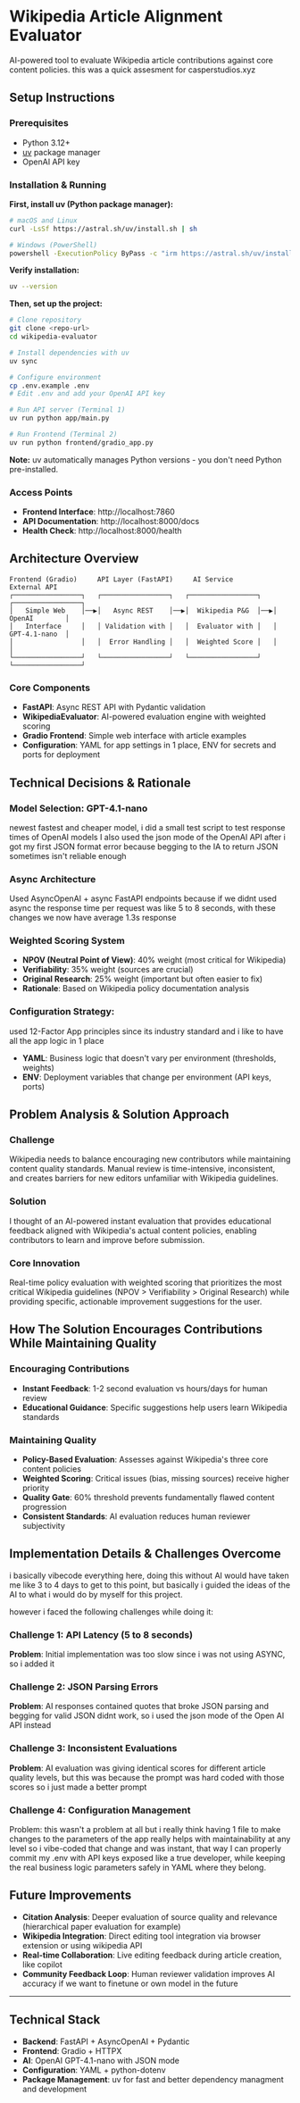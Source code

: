 # Wikipedia Article Alignment Evaluator

AI-powered tool to evaluate Wikipedia article contributions against core content policies.
this was a quick assesment for casperstudios.xyz

## Setup Instructions

### Prerequisites
- Python 3.12+
- [uv](https://docs.astral.sh/uv/) package manager
- OpenAI API key

### Installation & Running

**First, install uv (Python package manager):**
```bash
# macOS and Linux
curl -LsSf https://astral.sh/uv/install.sh | sh

# Windows (PowerShell)
powershell -ExecutionPolicy ByPass -c "irm https://astral.sh/uv/install.ps1 | iex"
```

**Verify installation:**
```bash
uv --version
```

**Then, set up the project:**
```bash
# Clone repository
git clone <repo-url>
cd wikipedia-evaluator

# Install dependencies with uv
uv sync

# Configure environment
cp .env.example .env
# Edit .env and add your OpenAI API key

# Run API server (Terminal 1)
uv run python app/main.py

# Run Frontend (Terminal 2) 
uv run python frontend/gradio_app.py
```

**Note:** uv automatically manages Python versions - you don't need Python pre-installed.

### Access Points
- **Frontend Interface**: http://localhost:7860
- **API Documentation**: http://localhost:8000/docs  
- **Health Check**: http://localhost:8000/health

## Architecture Overview

```
Frontend (Gradio)     API Layer (FastAPI)     AI Service            External API
┌─────────────────┐   ┌─────────────────┐   ┌─────────────────┐   ┌─────────────────┐
│   Simple Web    │──▶│   Async REST    │──▶│  Wikipedia P&G  │──▶│   OpenAI        │
│   Interface     │   │ Validation with │   │  Evaluator with │   │   GPT-4.1-nano  │
│                 │   │  Error Handling │   │  Weighted Score │   │                 │
└─────────────────┘   └─────────────────┘   └─────────────────┘   └─────────────────┘
```

### Core Components
- **FastAPI**: Async REST API with Pydantic validation
- **WikipediaEvaluator**: AI-powered evaluation engine with weighted scoring
- **Gradio Frontend**: Simple web interface with article examples
- **Configuration**: YAML for app settings in 1 place, ENV for secrets and ports for deployment

## Technical Decisions & Rationale

### Model Selection: GPT-4.1-nano
newest fastest and cheaper model, i did a small test script to test response times of OpenAI models
I also used the json mode of the OpenAI API after i got my first JSON format error because begging to the IA to return JSON sometimes isn't reliable enough

### Async Architecture
Used AsyncOpenAI + async FastAPI endpoints because if we didnt used async the response time per request was like 5 to 8 seconds, with these changes we now have average 1.3s response

### Weighted Scoring System
- **NPOV (Neutral Point of View)**: 40% weight (most critical for Wikipedia)
- **Verifiability**: 35% weight (sources are crucial)
- **Original Research**: 25% weight (important but often easier to fix)
- **Rationale**: Based on Wikipedia policy documentation analysis

### Configuration Strategy: 
used 12-Factor App principles since its industry standard and i like to have all the app logic in 1 place
- **YAML**: Business logic that doesn't vary per environment (thresholds, weights)
- **ENV**: Deployment variables that change per environment (API keys, ports)

## Problem Analysis & Solution Approach

### Challenge
Wikipedia needs to balance encouraging new contributors while maintaining content quality standards. Manual review is time-intensive, inconsistent, and creates barriers for new editors unfamiliar with Wikipedia guidelines.

### Solution
I thought of an AI-powered instant evaluation that provides educational feedback aligned with Wikipedia's actual content policies, enabling contributors to learn and improve before submission.

### Core Innovation
Real-time policy evaluation with weighted scoring that prioritizes the most critical Wikipedia guidelines (NPOV > Verifiability > Original Research) while providing specific, actionable improvement suggestions for the user.

## How The Solution Encourages Contributions While Maintaining Quality

### Encouraging Contributions
- **Instant Feedback**: 1-2 second evaluation vs hours/days for human review
- **Educational Guidance**: Specific suggestions help users learn Wikipedia standards


### Maintaining Quality
- **Policy-Based Evaluation**: Assesses against Wikipedia's three core content policies
- **Weighted Scoring**: Critical issues (bias, missing sources) receive higher priority
- **Quality Gate**: 60% threshold prevents fundamentally flawed content progression
- **Consistent Standards**: AI evaluation reduces human reviewer subjectivity

## Implementation Details & Challenges Overcome

i basically vibecode everything here, doing this without AI would have taken me like 3 to 4 days to get to this point, but basically i guided the ideas of the AI to what i would do by myself for this project.

however i faced the following challenges while doing it:


### Challenge 1: API Latency (5 to 8 seconds)
**Problem**: Initial implementation was too slow since i was not using ASYNC, so i added it

### Challenge 2: JSON Parsing Errors
**Problem**: AI responses contained quotes that broke JSON parsing and begging for valid JSON didnt work, so i used the json mode of the Open AI API instead

### Challenge 3: Inconsistent Evaluations
**Problem**: AI evaluation was giving identical scores for different article quality levels, but this was because the prompt was hard coded with those scores so i just made a better prompt

### Challenge 4: Configuration Management
Problem: this wasn't a problem at all but i really think having 1 file to make changes to the parameters of the app really helps with maintainability at any level so i vibe-coded that change and was instant, that way I can properly commit my .env with API keys exposed like a true developer, while keeping the real business logic parameters safely in YAML where they belong.



## Future Improvements

- **Citation Analysis**: Deeper evaluation of source quality and relevance (hierarchical paper evaluation for example)
- **Wikipedia Integration**: Direct editing tool integration via browser extension or using wikipedia API
- **Real-time Collaboration**: Live editing feedback during article creation, like copilot
- **Community Feedback Loop**: Human reviewer validation improves AI accuracy if we want to finetune or own model in the future

---

## Technical Stack
- **Backend**: FastAPI + AsyncOpenAI + Pydantic
- **Frontend**: Gradio + HTTPX
- **AI**: OpenAI GPT-4.1-nano with JSON mode
- **Configuration**: YAML + python-dotenv 
- **Package Management**: uv for fast and better dependency managment and development


